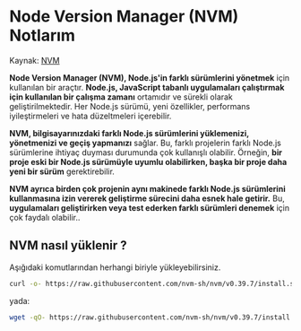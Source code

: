 # Node Version Manager (NVM) Notlarım

Kaynak: [NVM](https://github.com/nvm-sh/nvm)

**Node Version Manager (NVM), Node.js'in farklı sürümlerini yönetmek** için kullanılan bir araçtır. **Node.js, JavaScript tabanlı uygulamaları çalıştırmak için kullanılan bir çalışma zamanı** ortamıdır ve sürekli olarak geliştirilmektedir. Her Node.js sürümü, yeni özellikler, performans iyileştirmeleri ve hata düzeltmeleri içerebilir.

**NVM, bilgisayarınızdaki farklı Node.js sürümlerini yüklemenizi, yönetmenizi ve geçiş yapmanızı** sağlar. Bu, farklı projelerin farklı Node.js sürümlerine ihtiyaç duyması durumunda çok kullanışlı olabilir. Örneğin, **bir proje eski bir Node.js sürümüyle uyumlu olabilirken, başka bir proje daha yeni bir sürüm** gerektirebilir.

**NVM ayrıca birden çok projenin aynı makinede farklı Node.js sürümlerini kullanmasına izin vererek geliştirme sürecini daha esnek hale getirir.** Bu, **uygulamaları geliştirirken veya test ederken farklı sürümleri denemek** için çok faydalı olabilir.. 

## NVM nasıl yüklenir ?
Aşığıdaki komutlarından herhangi biriyle yükleyebilirsiniz.
```BASH
curl -o- https://raw.githubusercontent.com/nvm-sh/nvm/v0.39.7/install.sh | bash
```
yada:
```BASH
wget -qO- https://raw.githubusercontent.com/nvm-sh/nvm/v0.39.7/install.sh | bash
```
